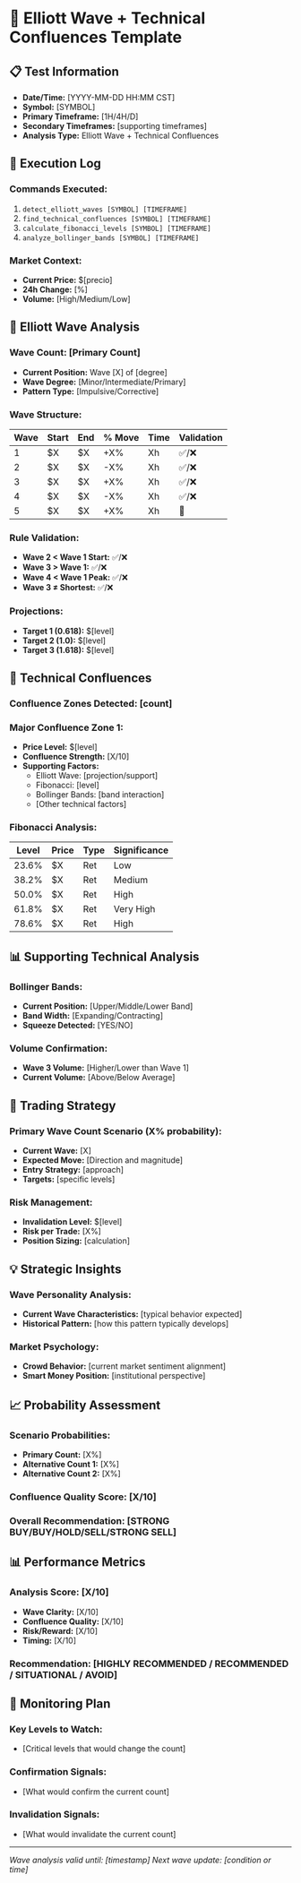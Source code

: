 # 🌊 Elliott Wave + Technical Confluences Template

## 📋 Test Information
- **Date/Time:** [YYYY-MM-DD HH:MM CST]
- **Symbol:** [SYMBOL]
- **Primary Timeframe:** [1H/4H/D]
- **Secondary Timeframes:** [supporting timeframes]
- **Analysis Type:** Elliott Wave + Technical Confluences

## 🔬 Execution Log
### Commands Executed:
1. `detect_elliott_waves [SYMBOL] [TIMEFRAME]`
2. `find_technical_confluences [SYMBOL] [TIMEFRAME]`
3. `calculate_fibonacci_levels [SYMBOL] [TIMEFRAME]`
4. `analyze_bollinger_bands [SYMBOL] [TIMEFRAME]`

### Market Context:
- **Current Price:** $[precio]
- **24h Change:** [%]
- **Volume:** [High/Medium/Low]

## 🌊 Elliott Wave Analysis
### Wave Count: [Primary Count]
- **Current Position:** Wave [X] of [degree]
- **Wave Degree:** [Minor/Intermediate/Primary]
- **Pattern Type:** [Impulsive/Corrective]

### Wave Structure:
| Wave | Start | End | % Move | Time | Validation |
|------|-------|-----|--------|------|------------|
| 1    | $X    | $X  | +X%    | Xh   | ✅/❌      |
| 2    | $X    | $X  | -X%    | Xh   | ✅/❌      |
| 3    | $X    | $X  | +X%    | Xh   | ✅/❌      |
| 4    | $X    | $X  | -X%    | Xh   | ✅/❌      |
| 5    | $X    | $X  | +X%    | Xh   | 🔄        |

### Rule Validation:
- **Wave 2 < Wave 1 Start:** ✅/❌
- **Wave 3 > Wave 1:** ✅/❌
- **Wave 4 < Wave 1 Peak:** ✅/❌
- **Wave 3 ≠ Shortest:** ✅/❌

### Projections:
- **Target 1 (0.618):** $[level]
- **Target 2 (1.0):** $[level]
- **Target 3 (1.618):** $[level]

## 🎯 Technical Confluences
### Confluence Zones Detected: [count]

### Major Confluence Zone 1:
- **Price Level:** $[level]
- **Confluence Strength:** [X/10]
- **Supporting Factors:**
  - Elliott Wave: [projection/support]
  - Fibonacci: [level]
  - Bollinger Bands: [band interaction]
  - [Other technical factors]

### Fibonacci Analysis:
| Level | Price | Type | Significance |
|-------|-------|------|--------------|
| 23.6% | $X    | Ret  | Low          |
| 38.2% | $X    | Ret  | Medium       |
| 50.0% | $X    | Ret  | High         |
| 61.8% | $X    | Ret  | Very High    |
| 78.6% | $X    | Ret  | High         |

## 📊 Supporting Technical Analysis
### Bollinger Bands:
- **Current Position:** [Upper/Middle/Lower Band]
- **Band Width:** [Expanding/Contracting]
- **Squeeze Detected:** [YES/NO]

### Volume Confirmation:
- **Wave 3 Volume:** [Higher/Lower than Wave 1]
- **Current Volume:** [Above/Below Average]

## 🎯 Trading Strategy
### Primary Wave Count Scenario (X% probability):
- **Current Wave:** [X]
- **Expected Move:** [Direction and magnitude]
- **Entry Strategy:** [approach]
- **Targets:** [specific levels]

### Risk Management:
- **Invalidation Level:** $[level]
- **Risk per Trade:** [X%]
- **Position Sizing:** [calculation]

## 💡 Strategic Insights
### Wave Personality Analysis:
- **Current Wave Characteristics:** [typical behavior expected]
- **Historical Pattern:** [how this pattern typically develops]

### Market Psychology:
- **Crowd Behavior:** [current market sentiment alignment]
- **Smart Money Position:** [institutional perspective]

## 📈 Probability Assessment
### Scenario Probabilities:
- **Primary Count:** [X%]
- **Alternative Count 1:** [X%]
- **Alternative Count 2:** [X%]

### Confluence Quality Score: [X/10]

### Overall Recommendation: [STRONG BUY/BUY/HOLD/SELL/STRONG SELL]

## 📊 Performance Metrics
### Analysis Score: [X/10]
- **Wave Clarity:** [X/10]
- **Confluence Quality:** [X/10]
- **Risk/Reward:** [X/10]
- **Timing:** [X/10]

### Recommendation: [HIGHLY RECOMMENDED / RECOMMENDED / SITUATIONAL / AVOID]

## 📝 Monitoring Plan
### Key Levels to Watch:
- [Critical levels that would change the count]

### Confirmation Signals:
- [What would confirm the current count]

### Invalidation Signals:
- [What would invalidate the current count]

---
*Wave analysis valid until: [timestamp]*
*Next wave update: [condition or time]*
